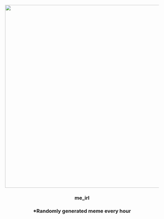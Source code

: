 <p align="center">
        <img src="https://i.redd.it/9bdo1focdr2a1.jpg" width="600" height="600">
        </p>
        <h3 align="center">me_irl</h3>
        <h3 align="center">*Randomly generated meme every hour</h3>
    